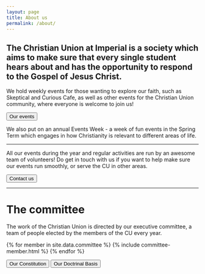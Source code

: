 ```yaml
---
layout: page
title: About us
permalink: /about/
---
```


## The Christian Union at Imperial is a society which aims to make sure that every single student hears about and has the opportunity to respond to the Gospel of Jesus Christ.

We hold weekly events for those wanting to explore our faith, such as Skeptical and Curious Cafe, as well as other events for the Christian Union community, where everyone is welcome to join us!

[<button>Our events</button>](/events)

We also put on an annual Events Week - a week of fun events in the Spring Term which engages in how Christianity is relevant to different areas of life.

***

All our events during the year and regular activities are run by an awesome team of volunteers! Do get in touch with us if you want to help make sure our events run smoothly, or serve the CU in other areas.

[<button>Contact us</button>](/contact)

***

# The committee <a name="committee"/>

The work of the Christian Union is directed by our executive committee, a team of people elected by the members of the CU every year.

<div class="committee-list">
  {% for member in site.data.committee %}
    {% include committee-member.html %}
  {% endfor %}
</div>

[<button>Our Constitution</button>](/constitution) [<button>Our Doctrinal Basis</button>](/doctrinal-basis)
